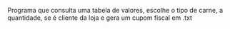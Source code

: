 Programa que consulta uma tabela de valores, escolhe o tipo de carne, a quantidade, se é cliente da loja e gera um cupom fiscal em .txt
